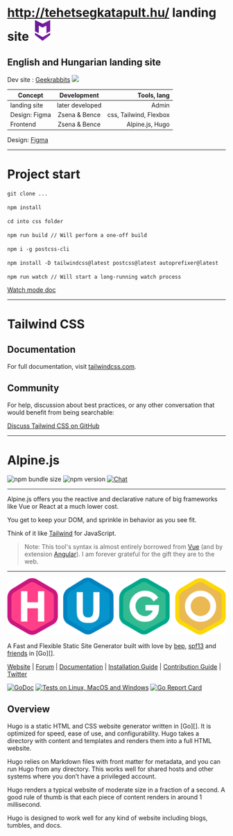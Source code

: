 # http://tehetsegkatapult.hu/ landing site ![](https://github.com/adam-p/markdown-here/raw/master/src/common/images/icon48.png)

## English and Hungarian landing site

Dev site : [Geekrabbits](https://geekrabbits.hu/) ![](https://geekrabbits.hu/img/logo.png)

| Concept        | Development           | Tools, lang  |
| ------------- |:-------------:| -----:|
| landing site      | later developed | Admin |
| Design: Figma     | Zsena & Bence     |   css, Tailwind, Flexbox |
|  Frontend | Zsena & Bence      |    Alpine.js, Hugo |

Design: [Figma](https://www.figma.com/file/zdCvW3Jw109usIM8u6XQmG/Tehets%C3%A9gkatapult-desktop-design)

---

# Project start 

```
git clone ...

npm install

cd into css folder

npm run build // Will perform a one-off build

npm i -g postcss-cli

npm install -D tailwindcss@latest postcss@latest autoprefixer@latest

npm run watch // Will start a long-running watch process

```
[Watch mode doc](https://tailwindcss.com/docs/just-in-time-mode#watch-mode-and-one-off-builds)

---

# Tailwind CSS

## Documentation

For full documentation, visit [tailwindcss.com](https://tailwindcss.com/).

## Community

For help, discussion about best practices, or any other conversation that would benefit from being searchable:

[Discuss Tailwind CSS on GitHub](https://github.com/tailwindcss/tailwindcss/discussions)

---

# Alpine.js

![npm bundle size](https://img.shields.io/bundlephobia/minzip/alpinejs)
![npm version](https://img.shields.io/npm/v/alpinejs)
[![Chat](https://img.shields.io/badge/chat-on%20discord-7289da.svg?sanitize=true)](https://alpinejs.codewithhugo.com/chat/)

---

Alpine.js offers you the reactive and declarative nature of big frameworks like Vue or React at a much lower cost.

You get to keep your DOM, and sprinkle in behavior as you see fit.

Think of it like [Tailwind](https://tailwindcss.com/) for JavaScript.

> Note: This tool's syntax is almost entirely borrowed from [Vue](https://vuejs.org/) (and by extension [Angular](https://angularjs.org/)). I am forever grateful for the gift they are to the web.

---

<img src="https://raw.githubusercontent.com/gohugoio/gohugoioTheme/master/static/images/hugo-logo-wide.svg?sanitize=true" alt="Hugo" width="565">

A Fast and Flexible Static Site Generator built with love by [bep](https://github.com/bep), [spf13](http://spf13.com/) and [friends](https://github.com/gohugoio/hugo/graphs/contributors) in [Go][].

[Website](https://gohugo.io) |
[Forum](https://discourse.gohugo.io) |
[Documentation](https://gohugo.io/getting-started/) |
[Installation Guide](https://gohugo.io/getting-started/installing/) |
[Contribution Guide](CONTRIBUTING.md) |
[Twitter](https://twitter.com/gohugoio)

[![GoDoc](https://godoc.org/github.com/gohugoio/hugo?status.svg)](https://godoc.org/github.com/gohugoio/hugo)
[![Tests on Linux, MacOS and Windows](https://github.com/gohugoio/hugo/workflows/Test/badge.svg)](https://github.com/gohugoio/hugo/actions?query=workflow%3ATest)
[![Go Report Card](https://goreportcard.com/badge/github.com/gohugoio/hugo)](https://goreportcard.com/report/github.com/gohugoio/hugo)

## Overview

Hugo is a static HTML and CSS website generator written in [Go][].
It is optimized for speed, ease of use, and configurability.
Hugo takes a directory with content and templates and renders them into a full HTML website.

Hugo relies on Markdown files with front matter for metadata, and you can run Hugo from any directory.
This works well for shared hosts and other systems where you don’t have a privileged account.

Hugo renders a typical website of moderate size in a fraction of a second.
A good rule of thumb is that each piece of content renders in around 1 millisecond.

Hugo is designed to work well for any kind of website including blogs, tumbles, and docs.